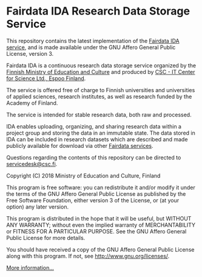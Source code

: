 <!--
This file is part of the IDA research data storage service

Copyright (C) 2018 Ministry of Education and Culture, Finland

This program is free software: you can redistribute it and/or modify
it under the terms of the GNU Affero General Public License as published
by the Free Software Foundation, either version 3 of the License,
or (at your option) any later version.

This program is distributed in the hope that it will be useful, but
WITHOUT ANY WARRANTY; without even the implied warranty of MERCHANTABILITY
or FITNESS FOR A PARTICULAR PURPOSE. See the GNU Affero General Public
License for more details.

You should have received a copy of the GNU Affero General Public License
along with this program. If not, see <http://www.gnu.org/licenses/>.

@author   CSC - IT Center for Science Ltd., Espoo Finland <servicedesk@csc.fi>
@license  GNU Affero General Public License, version 3
@link     https://research.csc.fi/
-->

# Fairdata IDA Research Data Storage Service
 
This repository contains the latest implementation of the [Fairdata IDA service](https://ida.fairdata.fi), and
is made available under the GNU Affero General Public License, version 3.

Fairdata IDA is a continuous research data storage service organized by the [Finnish Ministry of Education and Culture](https://minedu.fi/en/frontpage)
and produced by [CSC - IT Center for Science Ltd., Espoo Finland](https://research.csc.fi).

The service is offered free of charge to Finnish universities and universities of applied sciences, research
institutes, as well as research funded by the Academy of Finland.

The service is intended for stable research data, both raw and processed.

IDA enables uploading, organizing, and sharing research data within a project group and storing the data in
an immutable state. The data stored in IDA can be included in research datasets which are described and made
publicly available for download via other [Fairdata services](https://www.fairdata.fi/en/). 

Questions regarding the contents of this repository can be directed to
[servicedesk@csc.fi](mailto:servicedesk@csc.fi).

Copyright (C) 2018 Ministry of Education and Culture, Finland

This program is free software: you can redistribute it and/or modify
it under the terms of the GNU Affero General Public License as published
by the Free Software Foundation, either version 3 of the License,
or (at your option) any later version.

This program is distributed in the hope that it will be useful, but
WITHOUT ANY WARRANTY; without even the implied warranty of MERCHANTABILITY
or FITNESS FOR A PARTICULAR PURPOSE. See the GNU Affero General Public
License for more details.

You should have received a copy of the GNU Affero General Public License
along with this program. If not, see <http://www.gnu.org/licenses/>.

[More information...](https://www.fairdata.fi/en/ida/)

